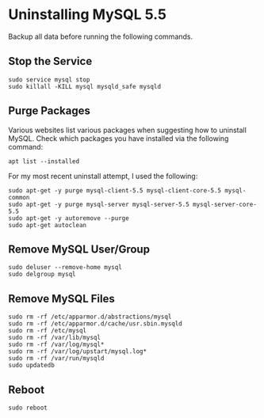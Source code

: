 # Uninstalling MySQL 5.5
Backup all data before running the following commands.

## Stop the Service
```
sudo service mysql stop
sudo killall -KILL mysql mysqld_safe mysqld
```

## Purge Packages
Various websites list various packages when suggesting how to uninstall
MySQL. Check which packages you have installed via the following command:
```
apt list --installed
```

For my most recent uninstall attempt, I used the following:
```
sudo apt-get -y purge mysql-client-5.5 mysql-client-core-5.5 mysql-common
sudo apt-get -y purge mysql-server mysql-server-5.5 mysql-server-core-5.5
sudo apt-get -y autoremove --purge
sudo apt-get autoclean
```

## Remove MySQL User/Group
```
sudo deluser --remove-home mysql
sudo delgroup mysql
```

## Remove MySQL Files
```
sudo rm -rf /etc/apparmor.d/abstractions/mysql
sudo rm -rf /etc/apparmor.d/cache/usr.sbin.mysqld
sudo rm -rf /etc/mysql
sudo rm -rf /var/lib/mysql
sudo rm -rf /var/log/mysql*
sudo rm -rf /var/log/upstart/mysql.log*
sudo rm -rf /var/run/mysqld
sudo updatedb
```

## Reboot
```
sudo reboot
```
